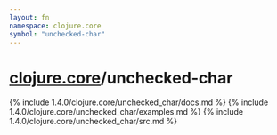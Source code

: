 ```yaml
---
layout: fn
namespace: clojure.core
symbol: "unchecked-char"
---
```


# [clojure.core](../)/unchecked-char

{% include 1.4.0/clojure.core/unchecked_char/docs.md %}
{% include 1.4.0/clojure.core/unchecked_char/examples.md %}
{% include 1.4.0/clojure.core/unchecked_char/src.md %}

